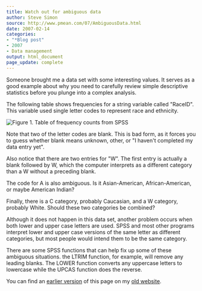 ```yaml
---
title: Watch out for ambiguous data
author: Steve Simon
source: http://www.pmean.com/07/AmbiguousData.html
date: 2007-02-14
categories:
- "*Blog post"
- 2007
- Data management
output: html_document
page_update: complete
---
```

Someone brought me a data set with some interesting values. It serves as a good example about why you need to carefully review simple descriptive statistics before you plunge into a complex analysis.

<!---More--->

The following table shows frequencies for a string variable called "RaceID". This variable used single letter codes to represent race and ethnicity.

![Figure 1. Table of frequency counts from SPSS](http://www.pmean.com/new-images/07/AmbiguousData01.gif)

Note that two of the letter codes are blank. This is bad form, as it forces you to guess whether blank means unknown, other, or "I haven't completed my data entry yet".

Also notice that there are two entries for "W". The first entry is actually a blank followed by W, which the computer interprets as a different category than a W without a preceding blank.

The code for A is also ambiguous. Is it Asian-American, African-American, or maybe American Indian?

Finally, there is a C category, probably Caucasian, and a W category, probably White. Should these two categories be combined?

Although it does not happen in this data set, another problem occurs when both lower and upper case letters are used. SPSS and most other programs interpret lower and upper case versions of the same letter as different categories, but most people would intend them to be the same category.

There are some SPSS functions that can help fix up some of these ambiguous situations. the LTRIM function, for example, will remove any leading blanks. The LOWER function converts any uppercase letters to lowercase while the UPCAS function does the reverse.

You can find an [earlier version][sim1] of this page on my [old website][sim2].

[sim1]: http://www.pmean.com/07/AmbiguousData.html
[sim2]: http://www.pmean.com
